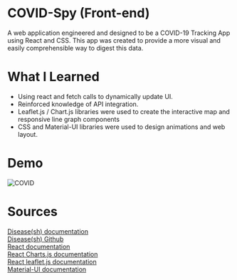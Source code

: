 <h1> COVID-Spy (Front-end)</h1>
   <p> A web application engineered and designed to be a COVID-19 Tracking App  
    using React and CSS. This app was created to provide a more visual and  
    easily comprehensible way to digest this data. </p>

# What I Learned
<ul>
    <li> Using react and fetch calls to dynamically update UI.</li>
    <li> Reinforced knowledge of API integration. </li>
    <li> Leaflet.js / Chart.js libraries were used to create the interactive map and  
    responsive line graph components </li>
    <li> CSS and Material-UI libraries were used to design animations and web layout. </li>
</ul>

# Demo

![COVID](https://media.giphy.com/media/RWmouuhtk1OZFbFzc4/giphy.gif)

# Sources
<a href="https://disease.sh/docs/"> Disease(sh) documentation<a>  
<a href="https://github.com/disease-sh/API"> Disease(sh) Github<a>  
<a href="https://reactjs.org/docs/getting-started.html"> React documentation <a>  
<a href="https://www.chartjs.org/docs/latest/"> React Charts.js documentation<a>  
<a href="https://react-leaflet.js.org/docs/start-introduction"> React leaflet.js documentation<a>  
<a href="https://material-ui.com/getting-started/installation/"> Material-UI documentation<a>  